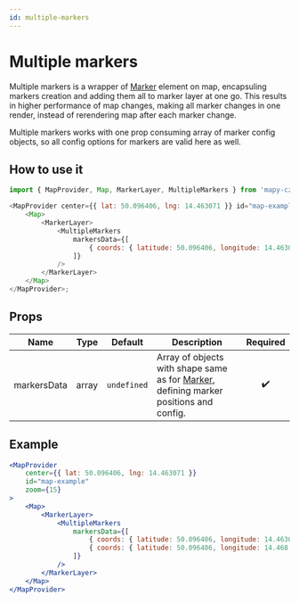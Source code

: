 ```yaml
---
id: multiple-markers
---
```


# Multiple markers

Multiple markers is a wrapper of [Marker](/docs/API/marker) element on map, encapsuling markers creation and adding them all to marker layer at one go. This results in higher performance of map changes, making all marker changes in one render, instead of rerendering map after each marker change.

Multiple markers works with one prop consuming array of marker config objects, so all config options for markers are valid here as well.

## How to use it

```js
import { MapProvider, Map, MarkerLayer, MultipleMarkers } from 'mapy-cz-react';

<MapProvider center={{ lat: 50.096406, lng: 14.463071 }} id="map-example">
	<Map>
		<MarkerLayer>
			<MultipleMarkers
				markersData={[
					{ coords: { latitude: 50.096406, longitude: 14.463071 } },
				]}
			/>
		</MarkerLayer>
	</Map>
</MapProvider>;
```

## Props

| Name        | Type  | Default     | Description                                                                                               |      Required      |
| ----------- | ----- | ----------- | --------------------------------------------------------------------------------------------------------- | :----------------: |
| markersData | array | `undefined` | Array of objects with shape same as for [Marker](/docs/API/marker), defining marker positions and config. | :heavy_check_mark: |

## Example

```jsx live
<MapProvider
	center={{ lat: 50.096406, lng: 14.463071 }}
	id="map-example"
	zoom={15}
>
	<Map>
		<MarkerLayer>
			<MultipleMarkers
				markersData={[
					{ coords: { latitude: 50.096406, longitude: 14.463071 } },
					{ coords: { latitude: 50.096406, longitude: 14.468 } },
				]}
			/>
		</MarkerLayer>
	</Map>
</MapProvider>
```
